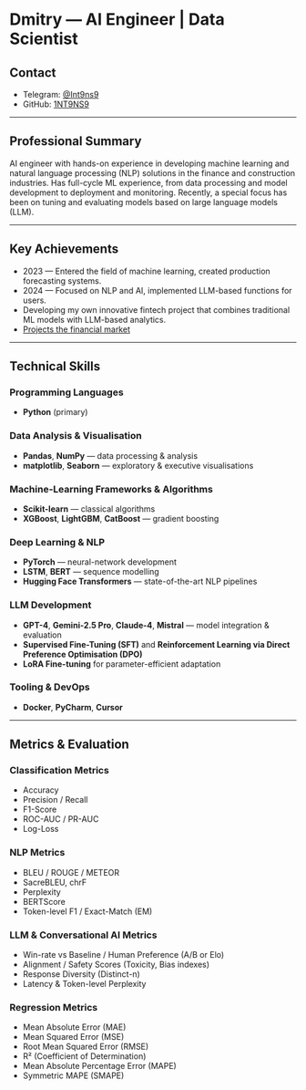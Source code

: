 # Dmitry — AI Engineer | Data Scientist

## Contact
- Telegram: [@Int9ns9](https://t.me/Int9ns9)
- GitHub: [1NT9NS9](https://github.com/1NT9NS9)

---

## Professional Summary
AI engineer with hands-on experience in developing machine learning and natural language processing (NLP) solutions in the finance and construction industries. Has full-cycle ML experience, from data processing and model development to deployment and monitoring. Recently, a special focus has been on tuning and evaluating models based on large language models (LLM).

---

## Key Achievements
- 2023 — Entered the field of machine learning, created production forecasting systems.
- 2024 — Focused on NLP and AI, implemented LLM-based functions for users.
- Developing my own innovative fintech project that combines traditional ML models with LLM-based analytics.
- [Projects the financial market](https://github.com/1NT9NS9/1NT9NS9/blob/main/README_old.md)

---

## Technical Skills

### Programming Languages
- **Python** (primary)

### Data Analysis & Visualisation
- **Pandas**, **NumPy** — data processing & analysis
- **matplotlib**, **Seaborn** — exploratory & executive visualisations

### Machine-Learning Frameworks & Algorithms
- **Scikit-learn** — classical algorithms
- **XGBoost**, **LightGBM**, **CatBoost** — gradient boosting

### Deep Learning & NLP
- **PyTorch** — neural-network development
- **LSTM**, **BERT** — sequence modelling
- **Hugging Face Transformers** — state-of-the-art NLP pipelines

### LLM Development
- **GPT-4**, **Gemini-2.5 Pro**, **Claude-4**, **Mistral** — model integration & evaluation
- **Supervised Fine-Tuning (SFT)** and **Reinforcement Learning via Direct Preference Optimisation (DPO)**
- **LoRA Fine-tuning** for parameter-efficient adaptation

### Tooling & DevOps
- **Docker**, **PyCharm**, **Cursor**

---

## Metrics & Evaluation

### Classification Metrics
- Accuracy
- Precision / Recall
- F1-Score
- ROC-AUC / PR-AUC
- Log-Loss

### NLP Metrics
- BLEU / ROUGE / METEOR
- SacreBLEU, chrF
- Perplexity
- BERTScore
- Token-level F1 / Exact-Match (EM)

### LLM & Conversational AI Metrics
- Win-rate vs Baseline / Human Preference (A/B or Elo)
- Alignment / Safety Scores (Toxicity, Bias indexes)
- Response Diversity (Distinct-n)
- Latency & Token-level Perplexity

### Regression Metrics
- Mean Absolute Error (MAE)
- Mean Squared Error (MSE)
- Root Mean Squared Error (RMSE)
- R² (Coefficient of Determination)
- Mean Absolute Percentage Error (MAPE)
- Symmetric MAPE (SMAPE)

